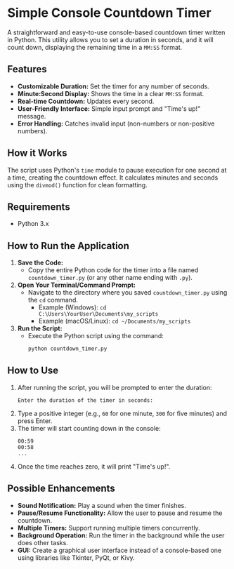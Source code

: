 # Simple Console Countdown Timer

A straightforward and easy-to-use console-based countdown timer written in Python. This utility allows you to set a duration in seconds, and it will count down, displaying the remaining time in a `MM:SS` format.

## Features

* **Customizable Duration:** Set the timer for any number of seconds.
* **Minute:Second Display:** Shows the time in a clear `MM:SS` format.
* **Real-time Countdown:** Updates every second.
* **User-Friendly Interface:** Simple input prompt and "Time's up!" message.
* **Error Handling:** Catches invalid input (non-numbers or non-positive numbers).

## How it Works

The script uses Python's `time` module to pause execution for one second at a time, creating the countdown effect. It calculates minutes and seconds using the `divmod()` function for clean formatting.

## Requirements

* Python 3.x

## How to Run the Application

1.  **Save the Code:**
    * Copy the entire Python code for the timer into a file named `countdown_timer.py` (or any other name ending with `.py`).
2.  **Open Your Terminal/Command Prompt:**
    * Navigate to the directory where you saved `countdown_timer.py` using the `cd` command.
        * Example (Windows): `cd C:\Users\YourUser\Documents\my_scripts`
        * Example (macOS/Linux): `cd ~/Documents/my_scripts`
3.  **Run the Script:**
    * Execute the Python script using the command:
        ```bash
        python countdown_timer.py
        ```

## How to Use

1.  After running the script, you will be prompted to enter the duration:
    ```
    Enter the duration of the timer in seconds:
    ```
2.  Type a positive integer (e.g., `60` for one minute, `300` for five minutes) and press Enter.
3.  The timer will start counting down in the console:
    ```
    00:59
    00:58
    ...
    ```
4.  Once the time reaches zero, it will print "Time's up!".

## Possible Enhancements

* **Sound Notification:** Play a sound when the timer finishes.
* **Pause/Resume Functionality:** Allow the user to pause and resume the countdown.
* **Multiple Timers:** Support running multiple timers concurrently.
* **Background Operation:** Run the timer in the background while the user does other tasks.
* **GUI:** Create a graphical user interface instead of a console-based one using libraries like Tkinter, PyQt, or Kivy.
